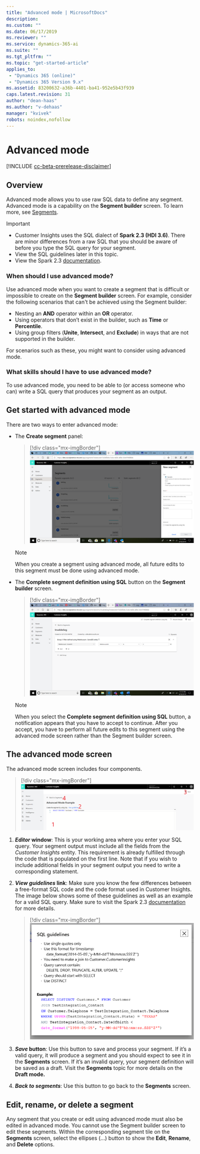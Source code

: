 ```yaml
---
title: "Advanced mode | MicrosoftDocs"
description: 
ms.custom: ""
ms.date: 06/17/2019
ms.reviewer: ""
ms.service: dynamics-365-ai
ms.suite: ""
ms.tgt_pltfrm: ""
ms.topic: "get-started-article"
applies_to: 
 - "Dynamics 365 (online)"
 - "Dynamics 365 Version 9.x"
ms.assetid: 83200632-a36b-4401-ba41-952e5b43f939
caps.latest.revision: 31
author: "dean-haas"
ms.author: "v-dehaas"
manager: "kvivek"
robots: noindex,nofollow
---
```


# Advanced mode 

[!INCLUDE [cc-beta-prerelease-disclaimer](../includes/cc-beta-prerelease-disclaimer.md)]

## Overview

Advanced mode allows you to use raw SQL data to define any segment. Advanced mode is a capability on the **Segment builder** screen. To learn more, see [Segments](pm-segments.md). 

> [!IMPORTANT] 
>
> - Customer Insights uses the SQL dialect of **Spark 2.3 (HDI 3.6)**. There are minor differences from a raw SQL that you should be aware of before you type the SQL query for your segment.
> - View the SQL guidelines later in this topic.
> - View the Spark 2.3 [documentation](https://spark.apache.org/docs/2.3.0/). 

### When should I use advanced mode? 

Use advanced mode when you want to create a segment that is difficult or impossible to create on the **Segment builder** screen. For example, consider the following scenarios that can't be achieved using the Segment builder:

- Nesting an **AND** operator within an **OR** operator.
- Using operators that don’t exist in the builder, such as **Time** or **Percentile**.
- Using group filters (**Unite**, **Intersect**, and **Exclude**) in ways that are not supported in the builder.
 
For scenarios such as these, you might want to consider using advanced mode. 

### What skills should I have to use advanced mode?

To use advanced mode, you need to be able to (or access someone who can) write a SQL query that produces your segment as an output.

## Get started with advanced mode

There are two ways to enter advanced mode:

- The **Create segment** panel:

  > [!div class="mx-imgBorder"]
  > ![Create segment screen](media/enter-advanced-mode-1.png "Create segment screen")

  > [!NOTE]
  > When you create a segment using advanced mode, all future edits to this segment must be done using advanced mode.

- The **Complete segment definition using SQL** button on the **Segment builder** screen.

  > [!div class="mx-imgBorder"]
  > ![Create segment screen](media/enter-advanced-mode-2.png "Create segment screen")

  > [!NOTE]
  > When you select the **Complete segment definition using SQL** button,  a notification appears that you have to accept to continue. After you accept, you have to perform all future edits to this segment using the advanced mode screen rather than the Segment builder screen.

## The advanced mode screen

The advanced mode screen includes four components.

> [!div class="mx-imgBorder"]
> ![Advanced screen](media/advanced-screen.png "Advanced screen")

1. ***Editor* window**: This is your working area where you enter your SQL query. Your segment output must include all the fields from the *Customer Insights* entity.  This requirement is already fulfilled through the code that is populated on the first line. Note that if you wish to include additional fields in your segment output you need to write a corresponding statement.

2. ***View guidelines* link**: Make sure you know the few differences between a free-format SQL code and the code format used in Customer Insights. The image below shows some of these guidelines as well as an example for a valid SQL query. Make sure to visit the Spark 2.3 [documentation](https://spark.apache.org/docs/2.3.0/) for more details.
 
   > [!div class="mx-imgBorder"]
   > ![SQL guidelines](media/sql-guidelines.png "SQL guidelines")

3. ***Save* button**: Use this button to save and process your segment. If it’s a valid query, it will produce a segment and you should expect to see it in the **Segments** screen. If it’s an invalid query, your segment definition will be saved as a draft. Visit the **Segments** topic for more details on the **Draft mode.**

4. ***Back to segments***: Use this button to go back to the **Segments** screen.

## Edit, rename, or delete a segment

Any segment that you create or edit using advanced mode must also be edited in advanced mode. You cannot use the Segment builder screen to edit these segments. Within the corresponding segment tile on the **Segments** screen, select the ellipses (…) button to show the **Edit**, **Rename**, and **Delete** options. 
